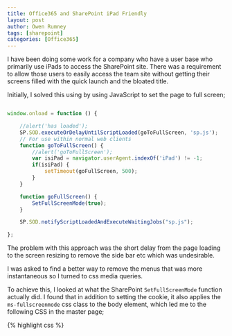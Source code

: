 ```yaml
---
title: Office365 and SharePoint iPad Friendly
layout: post
author: Owen Rumney
tags: [sharepoint]
categories: [Office365]
---
```


I have been doing some work for a company who have a user base who primarily use iPads to access the SharePoint site. There was a requirement to allow those users to easily access the team site without getting their screens filled with the quick launch and the bloated title.

Initially, I solved this using by using JavaScript to set the page to full screen;

```javascript

window.onload = function () {

    //alert('has loaded');
    SP.SOD.executeOrDelayUntilScriptLoaded(goToFullScreen, 'sp.js');
    // For use within normal web clients
    function goToFullScreen() {
    	//alert('goToFullScreen');
    	var isiPad = navigator.userAgent.indexOf('iPad') != -1;
    	if(isiPad) {
    		setTimeout(goFullScreen, 500);
    	}
    }

    function goFullScreen() {
    	SetFullScreenMode(true);
    }

    SP.SOD.notifyScriptLoadedAndExecuteWaitingJobs("sp.js");

};

```

The problem with this approach was the short delay from the page loading to the screen resizing to remove the side bar etc which was undesirable.

I was asked to find a better way to remove the menus that was more instantaneous so I turned to css media queries.

To achieve this, I looked at what the SharePoint `SetFullScreenMode` function actually did. I found that in addition to setting the cookie, it also applies the `ms-fullscreenmode` css class to the body element, which led me to the following CSS in the master page;

{% highlight css %}

<style>

	@media only screen and (min-device-width: 768px) and (max-device-width: 1024px){

		#navresizerVerticalBar{
			display:none;
		}
		#navresizerHorizontalBar{
			display:none;
		}
		#s4-titlerow {
			display:none !important;
		}
		#sideNavBox {
			display:none;
		}
		#contentBox {
			margin-left:40px;
		}
		#contentBox {
			margin-left:0px;
		}
	}
</style>

```
